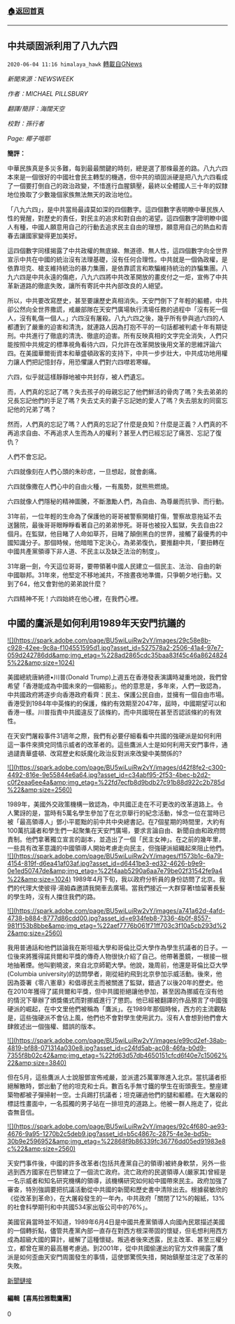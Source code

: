 ###  [:house:返回首頁](https://github.com/ourhimalayas/txt)
---

## 中共顽固派利用了八九六四
`2020-06-04 11:16 himalaya_hawk` [轉載自GNews](https://gnews.org/zh-hant/222612/)

*新聞來源：NEWSWEEK*

*作者：MICHAEL PILLSBURY*

*翻譯/簡評：海闊天空*

*校對：孫行者*

*Page: 椰子哦耶*

**簡評：**

中華民族真是多災多難，每到最最關鍵的時刻，總是選了那條最差的路。八九六四本來是一個很好的中國社會民主轉型的機遇，但中共的頑固派硬是把八九六四看成了一個要打倒自己的政治政變，不惜進行血腥鎮壓，最終以全體國人三十年的奴隸地位換取了少數幾個家族無法無天的政治地位。

「八九六四」，是中共當局最諱莫如深的四個數字。這四個數字表明瞭中華民族人性的覺醒，對歷史的責任，對民主的追求和對自由的渴望。這四個數字證明瞭中國人有種，中國人願意用自己的行動去追求民主自由的理想，願意用自己的熱血和青春去讓國家變得更加美好。

這四個數字同樣揭露了中共政權的無底線、無道德、無人性，這四個數字向全世界宣示中共在中國的統治沒有法理基礎，沒有任何合理性。中共就是一個偽政權，是依靠坦克、槍支維持統治的暴力集團，是依靠謊言和欺騙維持統治的詐騙集團。八九六四是中共永遠的傷疤，八九六四將中共改革開放的畫皮付之一炬，宣佈了中共革新道路的徹底失敗，讓所有寄託中共內部改良的人絕望。

所以，中共要改寫歷史，甚至要讓歷史真相消失。天安門倒下了年輕的軀體，中共卻公然向全世界撒謊，戒嚴部隊在天安門廣場執行清場任務的過程中「沒有死一個人，沒有軋傷一個人。」六四沒有屠殺。八九六四之後，幾乎所有參與過六四的人都遭到了嚴重的迫害和清洗，就連路人因為打抱不平的一句話都被判處十年有期徒刑。中共進行了徹底的清洗、徹底的迫害。所有反映真相的文字完全消失，人們只能按照中共規定的標準視角看待六四，只允許在改革開放後用文革的思維評論六四。在美國華爾街資本和華盛頓政客的支持下，中共一步步壯大，中共成功地用權力讓人們把記憶封存，用恐懼讓人們對六四噤若寒蟬。

六四，似乎就這樣靜靜地被中共封存，被人們遺忘。

而，人們真的忘記了嗎？失去孩子的母親忘記了他們鮮活的骨肉了嗎？失去弟弟的兄長忘記他們的手足了嗎？失去丈夫的妻子忘記她的愛人了嗎？失去朋友的同窗忘記他的兄弟了嗎？

然而，人們真的忘記了嗎？人們真的忘記了什麼是良知？什麼是正義？人們真的不再追求自由、不再追求人生而為人的權利？甚至人們已經忘記了痛苦、忘記了復仇？

人們不會忘記。

六四就像刻在人們心頭的朱砂痣，一旦想起，就會劇痛。

六四就像撒在人們心中的自由火種，一有風勢，就熊熊燃燒。

六四就像人們隱秘的精神圖騰，不斷激勵人們，為自由、為尊嚴而抗爭、而行動。

31年前，一位年輕的生命為了保護他的哥哥被警察開槍打傷，警察故意拖延不去送醫院，最後哥哥眼睜睜看著自己的弟弟慘死。哥哥也被投入監獄，失去自由22個月。在監獄，他目睹了人命如草芥，目睹了顛倒黑白的世界，接觸了最優秀的中國知識分子。那個時候，他暗暗下定決心，為弟弟復仇，要推翻中共，「要扭轉在中國共產黨領導下非人道、不民主以及缺乏法治的制度」。

31年磨一劍，今天這位哥哥，要帶領著中國人民建立一個民主、法治、自由的新中國聯邦。31年來，他堅定不移地滅共，不捨晝夜地準備，只爭朝夕地行動。又到了64，他又會對他的弟弟說什麼？

六四精神不死！六四始終在他心裡，在我們心裡。

## **中國的鷹派是如何利用1989年天安門抗議的**

[!\[\](https://spark.adobe.com/page/BU5wiLuiRw2vY/images/29c58e8b-c928-42ee-9c8a-f104551595d1.jpg?asset_id=527578a2-2506-41a4-97e7-059d242786dd&amp;img_etag=%228ad2865cdc35baa83f45c46a86248245%22&amp;size=1024)](https://spark.adobe.com/page/BU5wiLuiRw2vY/images/29c58e8b-c928-42ee-9c8a-f104551595d1.jpg?asset_id=527578a2-2506-41a4-97e7-059d242786dd&amp;img_etag=%228ad2865cdc35baa83f45c46a86248245%22&amp;size=1024)

美國總統唐納德•川普(Donald Trump)上週五在香港發表演講時凝重地說，我們曾希望「香港能成為中國未來的一個縮影」。他的意思是，多年來，人們一致認為，中共國政府將逐步向香港政府看齊：民主、保護公民自由，並擁有一個自由市場。香港受到1984年中英條約的保護，條約有效期至2047年，屆時，中國期望可以和香港一樣。川普指責中共國違反了該條約，而中共國現在甚至否認該條約的有效性。

在天安門屠殺事件31週年之際，我們有必要仔細看看中共國的強硬派是如何利用這一事件來擠兌同情示威者的改革者的。這些鷹派人士是如何利用天安門事件，通過譴責華盛頓、改寫歷史和妖魔化政治反對派來改變中美關係的?

[!\[\](https://spark.adobe.com/page/BU5wiLuiRw2vY/images/d42f8fe2-c300-4492-816e-9e55844e6a64.jpg?asset_id=c34abf95-2f53-4bec-b2d2-c0f2eaa6ee4a&amp;img_etag=%22fd7ecfb8d9bdb27c91b88d922c2b785d%22&amp;size=2560)](https://spark.adobe.com/page/BU5wiLuiRw2vY/images/d42f8fe2-c300-4492-816e-9e55844e6a64.jpg?asset_id=c34abf95-2f53-4bec-b2d2-c0f2eaa6ee4a&amp;img_etag=%22fd7ecfb8d9bdb27c91b88d922c2b785d%22&amp;size=1024)

1989年，美國外交政策機構一致認為，中共國正走在不可更改的改革道路上。令人驚訝的是，當時有5萬名學生參加了在北京舉行的紀念活動，悼念一位在當時已被「最高領導人」鄧小平罷黜的前中共中央總書記。在7個星期的時間里，大約有100萬抗議者和學生們一起聚集在天安門廣場，要求言論自由、新聞自由和政府問責制。他們拿著獨立宣言的副本，並造出了一個「民主女神」。在之前的幾年里，一些具有改革意識的中國領導人開始考慮走向民主，但強硬派組織起來阻止他們。
[!\[\](https://spark.adobe.com/page/BU5wiLuiRw2vY/images/f1573b1c-6a79-4154-819f-d6ea41af03af.jpg?asset_id=d6441be3-ed32-4626-b9e9-0e1ed50747de&amp;img_etag=%22f4aab5290a6aa7e79be02f31542fe9a4%22&amp;size=1024)](https://spark.adobe.com/page/BU5wiLuiRw2vY/images/f1573b1c-6a79-4154-819f-d6ea41af03af.jpg?asset_id=d6441be3-ed32-4626-b9e9-0e1ed50747de&amp;img_etag=%22f4aab5290a6aa7e79be02f31542fe9a4%22&amp;size=1024)
1989年4月下旬，我以政府分析員的身份訪問了北京。我們的代理大使彼得·湯姆森邀請我開車去廣場。當我們接近一大群穿著t恤留著長髮的學生時，沒有人擋住我們的路。

[!\[\](https://spark.adobe.com/page/BU5wiLuiRw2vY/images/a741a62d-4afd-4738-b884-8777d86cdd00.jpg?asset_id=e934feb8-7336-4b0f-8557-981f153b8bbe&amp;img_etag=%22aef7776b061f71ff703c3f10a5cb293d%22&amp;size=2560)](https://spark.adobe.com/page/BU5wiLuiRw2vY/images/a741a62d-4afd-4738-b884-8777d86cdd00.jpg?asset_id=e934feb8-7336-4b0f-8557-981f153b8bbe&amp;img_etag=%22aef7776b061f71ff703c3f10a5cb293d%22&amp;size=1024)

我用普通話和他們談論我在斯坦福大學和哥倫比亞大學作為學生抗議者的日子。一位後來將獲得諾貝爾和平獎的傳奇人物很快介紹了自己。他帶著墨鏡，一根接一根地抽著煙。他叫劉曉波，來自北京師範大學。他說，幾周前，他還是哥倫比亞大學(Columbia university)的訪問學者，剛從紐約飛到北京參加示威活動。後來，他因為簽署《零八憲章》和倡導民主而被關進了監獄，錯過了以後20年的歷史。他在2010年獲得了諾貝爾和平獎，但中共國拒絕讓他參加，甚至因為挪威在沒有他的情況下舉辦了頒獎儀式而對挪威進行了懲罰。他已經被翻譯的作品預言了中國強硬派的崛起，在中文里他們被稱為「鷹派」。在1989年那個時候，西方的主流觀點是，這些強硬派不會佔上風，他們也不會對學生使用武力。沒有人會想到他們會大肆敘述出一個強權、錯誤的版本。

[!\[\](https://spark.adobe.com/page/BU5wiLuiRw2vY/images/e99cd2ef-38ab-4819-bf88-071314a030e8.jpg?asset_id=c24fd5ab-ac08-46fa-b0d9-7355f8b02c42&amp;img_etag=%22fd63d57db4650151cfcd6f40e7c15062%22&amp;size=3840)](https://spark.adobe.com/page/BU5wiLuiRw2vY/images/e99cd2ef-38ab-4819-bf88-071314a030e8.jpg?asset_id=c24fd5ab-ac08-46fa-b0d9-7355f8b02c42&amp;img_etag=%22fd63d57db4650151cfcd6f40e7c15062%22&amp;size=1024)

但在5月，這些鷹派人士說服鄧宣佈戒嚴，並派遣25萬軍隊進入北京。當抗議者拒絕解散時，鄧出動了他的坦克和士兵。數百名手無寸鐵的學生在街頭喪生。整座建築物都被子彈掃射一空。士兵踢打抗議者；坦克碾過他們的腿和軀體。在大屠殺的標誌性畫面中，一名孤獨的男子站在一排坦克的道路上。他被一群人拖走了，從此杳無音信。

[!\[\](https://spark.adobe.com/page/BU5wiLuiRw2vY/images/92c4f680-ae93-4676-9a95-1270b2c5deb9.jpg?asset_id=b5c4867c-2875-4e3e-bd5b-30b9e2596952&amp;img_etag=%22868f9b86339fc36776dd05ed91983e8c%22&amp;size=2560)](https://spark.adobe.com/page/BU5wiLuiRw2vY/images/92c4f680-ae93-4676-9a95-1270b2c5deb9.jpg?asset_id=b5c4867c-2875-4e3e-bd5b-30b9e2596952&amp;img_etag=%22868f9b86339fc36776dd05ed91983e8c%22&amp;size=1024)

天安門事件後，中國的許多改革者(包括共產黨自己的領導)被終身軟禁，另外一些逃到西方國家在巴黎建立了一個流亡政府。流亡政府的民選領導人(嚴家其)曾經是一名示威者和知名研究機構的領導，該機構研究如何給中國帶來民主。政府加強了審查，特別強調要把抗議活動從中共國的新聞和歷史書中清除出去。根據裴敏欣的《從改革到革命》，在大屠殺發生的一年內，中共政府「關閉了12%的報紙，13%的社會科學期刊和中共國534家出版公司中的76%」。

美國官員當時並不知道，1989年6月4日是中國共產黨領導人向國內民眾描述美國的一個轉折點，儘管共產黨內部一直存在對西方根深蒂固的懷疑，但毛想利用西方成為超級大國的算計，緩解了這種懷疑。叛逃者後來透露，民主改革、甚至三權分立，都曾在黨的最高層考慮過。到2001年，從中共國偷運出的官方文件揭露了鷹派是如何歪曲天安門周圍發生的事情，這使鄧驚慌失措，開始鎮壓並注定了改革的失敗。

[新聞鏈接](https://www.newsweek.com/how-chinas-hawks-still-exploit-1989-tiananmen-protests-opinion-1507718?utm_term=Autofeed&amp;utm_medium=Social&amp;utm_source=Twitter#Echobox=1591098349)

#### 編輯【喜馬拉雅戰鷹團】



0
